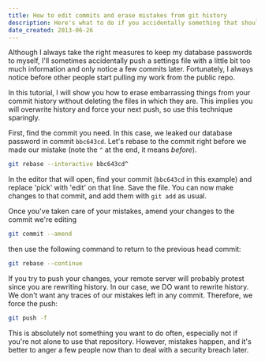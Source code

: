 ```yaml
---
title: How to edit commits and erase mistakes from git history
description: Here's what to do if you accidentally something that should remain secret, like a password or an API key.
date_created: 2013-06-26
---
```


Although I always take the right measures to keep my database passwords to myself, I'll sometimes accidentally push a settings file with a little bit too much information and only notice a few commits later. Fortunately, I always notice before other people start pulling my work from the public repo.

In this tutorial, I will show you how to erase embarrassing things from your commit history without deleting the files in which they are. This implies you will overwrite history and force your next push, so use this technique sparingly.

First, find the commit you need. In this case, we leaked our database password in commit `bbc643cd`. Let's rebase to the commit right before we made our mistake (note the `^` at the end, it means *before*).

```bash
git rebase --interactive bbc643cd^
```

In the editor that will open, find your commit (`bbc643cd` in this example) and replace 'pick' with 'edit' on that line. Save the file. You can now make changes to that commit, and add them with `git add` as usual.

Once you've taken care of your mistakes, amend your changes to the commit we're editing

```bash
git commit --amend
```

then use the following command to return to the previous head commit:

```bash
git rebase --continue
```

If you try to push your changes, your remote server will probably protest since you are rewriting history. In our case, we DO want to rewrite history. We don't want any traces of our mistakes left in any commit. Therefore, we force the push:

```bash
git push -f
```

This is absolutely not something you want to do often, especially not if you're not alone to use that repository. However, mistakes happen, and it's better to anger a few people now than to deal with a security breach later.

